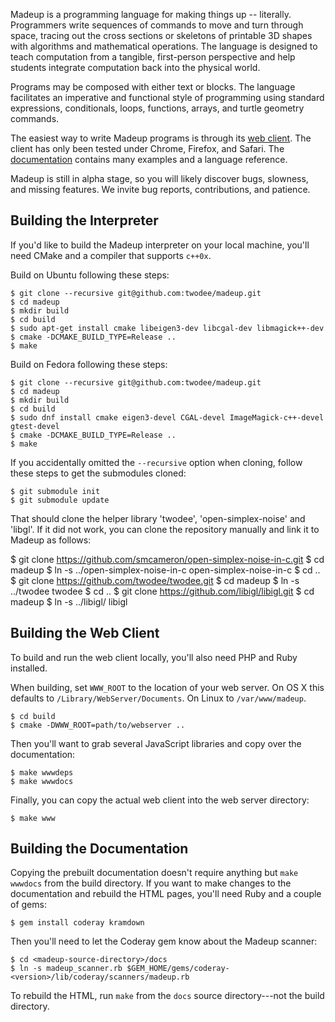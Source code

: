 Madeup is a programming language for making things up -- literally. Programmers write sequences of commands to move and turn through space, tracing out the cross sections or skeletons of printable 3D shapes with algorithms and mathematical operations. The language is designed to teach computation from a tangible, first-person perspective and help students integrate computation back into the physical world.

Programs may be composed with either text or blocks. The language facilitates an imperative and functional style of programming using standard expressions, conditionals, loops, functions, arrays, and turtle geometry commands.

The easiest way to write Madeup programs is through its [web client](http://madeup.xyz). The client has only been tested under Chrome, Firefox, and Safari. The [documentation](http://madeup.xyz/docs/introduction.html) contains many examples and a language reference.

Madeup is still in alpha stage, so you will likely discover bugs, slowness, and missing features. We invite bug reports, contributions, and patience.

## Building the Interpreter
If you'd like to build the Madeup interpreter on your local machine, you'll need CMake and a compiler that supports `c++0x`.

Build on Ubuntu following these steps:

    $ git clone --recursive git@github.com:twodee/madeup.git
    $ cd madeup
    $ mkdir build
    $ cd build
    $ sudo apt-get install cmake libeigen3-dev libcgal-dev libmagick++-dev
    $ cmake -DCMAKE_BUILD_TYPE=Release ..
    $ make 

Build on Fedora following these steps:

    $ git clone --recursive git@github.com:twodee/madeup.git
    $ cd madeup
    $ mkdir build
    $ cd build
    $ sudo dnf install cmake eigen3-devel CGAL-devel ImageMagick-c++-devel gtest-devel
    $ cmake -DCMAKE_BUILD_TYPE=Release ..
    $ make

If you accidentally omitted the `--recursive` option when cloning, follow these steps to get the submodules cloned:

    $ git submodule init
    $ git submodule update

That should clone the helper library 'twodee', 'open-simplex-noise' and 'libgl'. If it did not work, you can clone the repository manually and link it to Madeup as follows:

   $ git clone https://github.com/smcameron/open-simplex-noise-in-c.git
   $ cd madeup
   $ ln -s ../open-simplex-noise-in-c open-simplex-noise-in-c
   $ cd ..
   $ git clone https://github.com/twodee/twodee.git
   $ cd madeup
   $ ln -s ../twodee twodee
   $ cd ..
   $ git clone https://github.com/libigl/libigl.git
   $ cd madeup
   $ ln -s ../libigl/ libigl

## Building the Web Client
To build and run the web client locally, you'll also need PHP and Ruby installed.

When building, set `WWW_ROOT` to the location of your web server. On OS X this defaults to `/Library/WebServer/Documents`. On Linux to `/var/www/madeup`.

    $ cd build
    $ cmake -DWWW_ROOT=path/to/webserver ..

Then you'll want to grab several JavaScript libraries and copy over the documentation:

    $ make wwwdeps
    $ make wwwdocs

Finally, you can copy the actual web client into the web server directory:

    $ make www

## Building the Documentation
Copying the prebuilt documentation doesn't require anything but `make wwwdocs` from the build directory. If you want to make changes to the documentation and rebuild the HTML pages, you'll need Ruby and a couple of gems:

    $ gem install coderay kramdown

Then you'll need to let the Coderay gem know about the Madeup scanner:

    $ cd <madeup-source-directory>/docs
    $ ln -s madeup_scanner.rb $GEM_HOME/gems/coderay-<version>/lib/coderay/scanners/madeup.rb

To rebuild the HTML, run `make` from the `docs` source directory---not the build directory.
